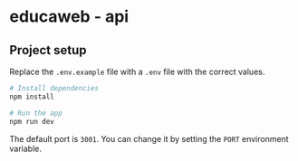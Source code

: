 # educaweb - api

## Project setup

Replace the `.env.example` file with a `.env` file with the correct values.

```bash
# Install dependencies
npm install

# Run the app
npm run dev
```

The default port is `3001`. You can change it by setting the `PORT` environment variable.
